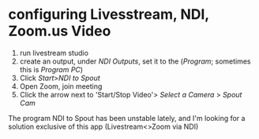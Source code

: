 # configuring Livesstream, NDI, Zoom.us Video

1.  run livestream studio
2. create an output, under *NDI Outputs*, set it to the (*Program*; sometimes this is *Program PC*)
3. Click *Start*>*NDI to Spout*
4. Open Zoom, join meeting
5. Click the arrow next to 'Start/Stop Video'> *Select a Camera* > *Spout Cam*

The program NDI to Spout has been unstable lately, and I'm looking for a solution exclusive of this app (Livestream<>Zoom via NDI)
